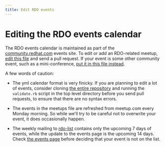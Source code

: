 ```yaml
---
title: Edit RDO events
---
```


# Editing the RDO events calendar

The RDO events calendar is maintained as part of the
[community.redhat.com](https://www.community.redhat.com) events site. To edit or add
an RDO-related meetup, [edit this file](https://github.com/OSAS/rh-events/edit/master/2017/RDO-Meetups.yml) and send a pull request. If your event is some other
community event, such as a mini-conference, [put it in this file
instead](https://github.com/OSAS/rh-events/edit/master/2017/RDO-Community.yml).

A few words of caution:

* The yml calendar format is very finicky. If you are planning to edit a lot of
  events, consider cloning [the entire
  repository](https://github.com/OSAS/rh-events) and running the
  `validate.rb` script in the top level directory before you send pull
  requests, to ensure that there are no syntax errors.

* The events in the meetups file are refreshed from meetup.com every Monday
  morning. So while we'll try to be careful not to overwrite your
  event, it does occasionally happen.

* The weekly mailing to
  [rdo-list](https://www.redhat.com/mailman/listinfo/rdo-list) contains
  only the upcoming 7 days of events, while the update to the events
  page is the upcoming 14 days. Check [the events page](/events) before
  deciding that your event is not on the list.
